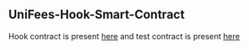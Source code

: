 ## UniFees-Hook-Smart-Contract

Hook contract is present [here](https://github.com/vishnuram1999/UniFees-Hook-Contract/blob/main/src/DynamicFeeHook.sol) and test contract is present [here](https://github.com/vishnuram1999/UniFees-Hook-Contract/blob/main/test/DynamicFeeHook.t.sol) 
